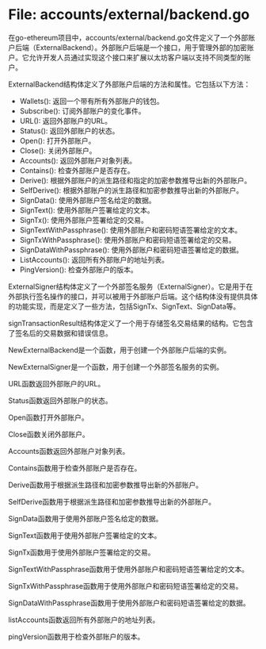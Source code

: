 # File: accounts/external/backend.go

在go-ethereum项目中，accounts/external/backend.go文件定义了一个外部账户后端（ExternalBackend）。外部账户后端是一个接口，用于管理外部的加密账户。它允许开发人员通过实现这个接口来扩展以太坊客户端以支持不同类型的账户。

ExternalBackend结构体定义了外部账户后端的方法和属性。它包括以下方法：
- Wallets(): 返回一个带有所有外部账户的钱包。
- Subscribe(): 订阅外部账户的变化事件。
- URL(): 返回外部账户的URL。
- Status(): 返回外部账户的状态。
- Open(): 打开外部账户。
- Close(): 关闭外部账户。
- Accounts(): 返回外部账户对象列表。
- Contains(): 检查外部账户是否存在。
- Derive(): 根据外部账户的派生路径和指定的加密参数推导出新的外部账户。
- SelfDerive(): 根据外部账户的派生路径和加密参数推导出新的外部账户。
- SignData(): 使用外部账户签名给定的数据。
- SignText(): 使用外部账户签署给定的文本。
- SignTx(): 使用外部账户签署给定的交易。
- SignTextWithPassphrase(): 使用外部账户和密码短语签署给定的文本。
- SignTxWithPassphrase(): 使用外部账户和密码短语签署给定的交易。
- SignDataWithPassphrase(): 使用外部账户和密码短语签署给定的数据。
- ListAccounts(): 返回所有外部账户的地址列表。
- PingVersion(): 检查外部账户的版本。

ExternalSigner结构体定义了一个外部签名服务（ExternalSigner）。它是用于在外部执行签名操作的接口，并可以被用于外部账户后端。这个结构体没有提供具体的功能实现，而是定义了一些方法，包括SignTx、SignText、SignData等。

signTransactionResult结构体定义了一个用于存储签名交易结果的结构。它包含了签名后的交易数据和错误信息。

NewExternalBackend是一个函数，用于创建一个外部账户后端的实例。

NewExternalSigner是一个函数，用于创建一个外部签名服务的实例。

URL函数返回外部账户的URL。

Status函数返回外部账户的状态。

Open函数打开外部账户。

Close函数关闭外部账户。

Accounts函数返回外部账户对象列表。

Contains函数用于检查外部账户是否存在。

Derive函数用于根据派生路径和加密参数推导出新的外部账户。

SelfDerive函数用于根据派生路径和加密参数推导出新的外部账户。

SignData函数用于使用外部账户签名给定的数据。

SignText函数用于使用外部账户签署给定的文本。

SignTx函数用于使用外部账户签署给定的交易。

SignTextWithPassphrase函数用于使用外部账户和密码短语签署给定的文本。

SignTxWithPassphrase函数用于使用外部账户和密码短语签署给定的交易。

SignDataWithPassphrase函数用于使用外部账户和密码短语签署给定的数据。

listAccounts函数返回所有外部账户的地址列表。

pingVersion函数用于检查外部账户的版本。

